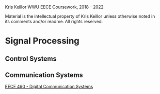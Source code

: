 Kris Keillor
WWU EECE Coursework, 2018 - 2022

Material is the intellectual property of Kris Keillor unless otherwise noted in its comments and/or readme. All rights reserved.

# Signal Processing

## Control Systems

## Communication Systems
[EECE 460 - Digital Communication Systems](460/)
